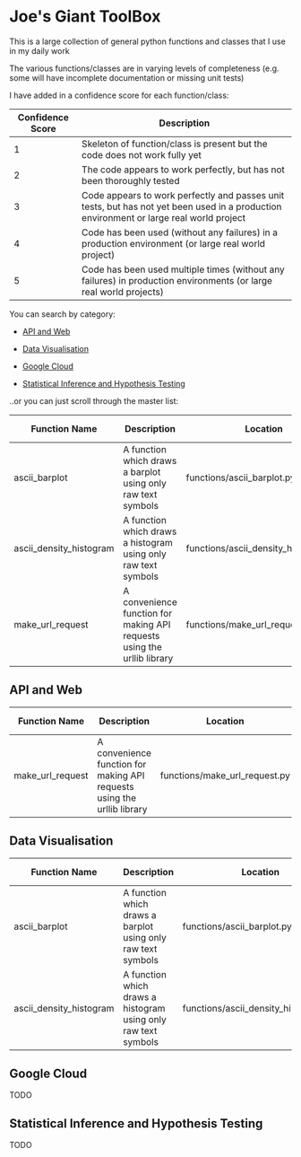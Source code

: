 # Joe's Giant ToolBox

This is a large collection of general python functions and classes that I use in my daily work

The various functions/classes are in varying levels of completeness (e.g. some will have incomplete documentation or missing unit tests)

I have added in a confidence score for each function/class:

Confidence Score | Description                      
-----------------|-----------------------------------------
1                | Skeleton of function/class is present but the code does not work fully yet 
2                | The code appears to work perfectly, but has not been thoroughly tested
3                | Code appears to work perfectly and passes unit tests, but has not yet been used in a production environment or large real world project 
4                | Code has been used (without any failures) in a production environment (or large real world project)
5                | Code has been used multiple times (without any failures) in production environments (or large real world projects)

You can search by category:

* [API and Web](#api-and-web) 

* [Data Visualisation](#data-visualisation)

* [Google Cloud](#google-cloud)

* [Statistical Inference and Hypothesis Testing](#statistical-inference-and-hypothesis-testing)

..or you can just scroll through the master list:

Function Name    | Description                                                             | Location                      | Code Completed | Documented | Tests                       | Confidence Score |
-----------------|-------------------------------------------------------------------------|-------------------------------|----------------|------------|-----------------------------|------------------|
ascii_barplot           | A function which draws a barplot using only raw text symbols            | functions/ascii_barplot.py           |                |            |                             | 2                |
ascii_density_histogram | A function which draws a histogram using only raw text symbols          | functions/ascii_density_histogram.py |                |            |                             | 2                |
make_url_request | A convenience function for making API requests using the urllib library | functions/make_url_request.py | x              | x          | tests/make_url_request.py   | 3                |

## API and Web

Function Name    | Description                                                             | Location                      | Code Completed | Documented | Tests                       | Confidence Score |
-----------------|-------------------------------------------------------------------------|-------------------------------|----------------|------------|-----------------------------|------------------|
make_url_request | A convenience function for making API requests using the urllib library | functions/make_url_request.py | x              | x          | tests/make_url_request.py   | 3                |

## Data Visualisation

Function Name           | Description                                                             | Location                             | Code Completed | Documented | Tests                       | Confidence Score |
------------------------|-------------------------------------------------------------------------|--------------------------------------|----------------|------------|-----------------------------|----------
ascii_barplot           | A function which draws a barplot using only raw text symbols            | functions/ascii_barplot.py           |                |            |                             | 2                |
ascii_density_histogram | A function which draws a histogram using only raw text symbols          | functions/ascii_density_histogram.py |                |            |                             | 2                |

## Google Cloud

TODO 

## Statistical Inference and Hypothesis Testing 

TODO

